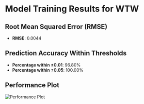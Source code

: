 # Model Training Results for WTW

## Root Mean Squared Error (RMSE)
- **RMSE**: 0.0044

## Prediction Accuracy Within Thresholds
- **Percentage within ±0.01**: 96.80%
- **Percentage within ±0.05**: 100.00%

## Performance Plot
![Performance Plot](../imgs/WTW.png)

